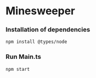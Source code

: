 # Minesweeper

### Installation of dependencies
```
npm install @types/node
```

### Run Main.ts

```
npm start
```
